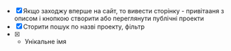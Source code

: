 - [x] Якщо заходжу вперше на сайт, то вивести сторінку - привітааня з описом і кнопкою створити або переглянути публічні проекти
- [x] Сторити пошук по назві проекту, фільтр
- [x] - Унікальне імя
